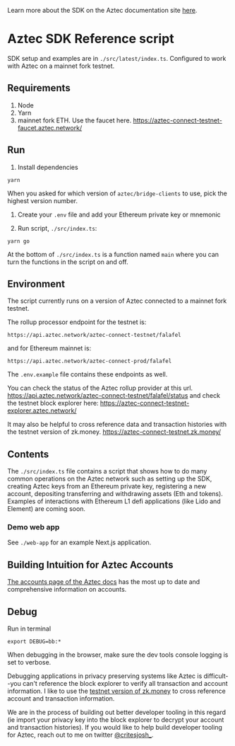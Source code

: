 Learn more about the SDK on the Aztec documentation site [here](https://docs.aztec.network/sdk/overview).

# Aztec SDK Reference script

SDK setup and examples are in `./src/latest/index.ts`. Configured to work with Aztec on a mainnet fork testnet. 


## Requirements

1. Node
2. Yarn
3. mainnet fork ETH. Use the faucet here. https://aztec-connect-testnet-faucet.aztec.network/

## Run

1. Install dependencies

```shell
yarn
```

When you asked for which version of `aztec/bridge-clients` to use, pick the highest version number.

1. Create your `.env` file and add your Ethereum private key or mnemonic

2. Run script, `./src/index.ts`:

```shell
yarn go
```

At the bottom of `./src/index.ts` is a function named `main` where you can turn the functions in the script on and off.

## Environment

The script currently runs on a version of Aztec connected to a mainnet fork testnet.

The rollup processor endpoint for the testnet is:

```
https://api.aztec.network/aztec-connect-testnet/falafel
```

and for Ethereum mainnet is:

```
https://api.aztec.network/aztec-connect-prod/falafel
```

The `.env.example` file contains these endpoints as well.

You can check the status of the Aztec rollup provider at this url. https://api.aztec.network/aztec-connect-testnet/falafel/status and check the testnet block explorer here: https://aztec-connect-testnet-explorer.aztec.network/

It may also be helpful to cross reference data and transaction histories with the testnet version of zk.money. https://aztec-connect-testnet.zk.money/

## Contents

The `./src/index.ts` file contains a script that shows how to do many common operations on the Aztec network such as setting up the SDK, creating Aztec keys from an Ethereum private key, registering a new account, depositing transferring and withdrawing assets (Eth and tokens). Examples of interactions with Ethereum L1 defi applications (like Lido and Element) are coming soon.

### Demo web app

See `./web-app` for an example Next.js application.

## Building Intuition for Aztec Accounts

[The accounts page of the Aztec docs](https://docs.aztec.network/how-aztec-works/accounts) has the most up to date and comprehensive information on accounts.

## Debug

Run in terminal

```shell
export DEBUG=bb:*
```

When debugging in the browser, make sure the dev tools console logging is set to verbose.

Debugging applications in privacy preserving systems like Aztec is difficult--you can't reference the block explorer to verify all transaction and account information. I like to use the [testnet version of zk.money](https://aztec-connect-testnet.zk.money/) to cross reference account and transaction information.

We are in the process of building out better developer tooling in this regard (ie import your privacy key into the block explorer to decrypt your account and transaction histories). If you would like to help build developer tooling for Aztec, reach out to me on twitter [@critesjosh_](https://twitter.com/critesjosh_).
